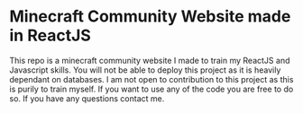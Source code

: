 # Minecraft Community Website made in ReactJS
This repo is a minecraft community website I made to train my ReactJS and Javascript skills. You will not be able to deploy this project as it is heavily dependant on databases. I am not open to contribution to this project as this is purily to train myself. If you want to use any of the code you are free to do so. If you have any questions contact me.


